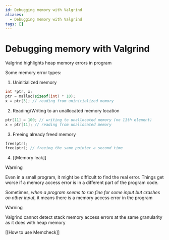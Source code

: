 ```yaml
---
id: Debugging memory with Valgrind
aliases:
  - Debugging memory with Valgrind
tags: []
---
```


# Debugging memory with Valgrind

Valgrind highlights heap memory errors in program

Some memory error types:

1. Uninitialized memory

```c
int *ptr, x;
ptr = malloc(sizeof(int) * 10);
x = ptr[3]; // reading from uninitialized memory
```

2. Reading/Writing to an unallocated memory location

```c
ptr[11] = 100; // writing to unallocated memory (no 11th element)
x = ptr[11]; // reading from unallocated memory
```

3. Freeing already freed memory

```c
free(ptr);
free(ptr); // freeing the same pointer a second time
```

4. [[Memory leak]]

> [!WARNING]
> Even in a small program, it might be difficult to find the real error. Things get worse if a memory access error is in a different part of the program code.

Sometimes, _when a program seems to run fine for some input but crashes on other input_, it means there is a memory access error in the program

> [!WARNING]
> Valgrind cannot detect stack memory access errors at the same granularity as it does with heap memory

[[How to use Memcheck]]
